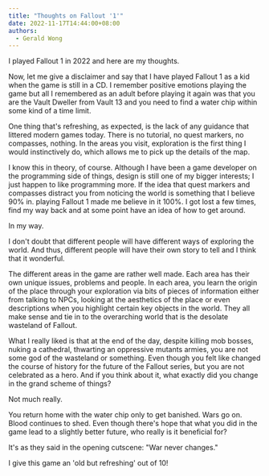 ```yaml
---
title: "Thoughts on Fallout '1'"
date: 2022-11-17T14:44:00+08:00
authors:
  - Gerald Wong
---
```


I played Fallout 1 in 2022 and here are my thoughts.

<!--more-->

Now, let me give a disclaimer and say that I have played Fallout 1 as a kid when the game is still in a CD. I remember positive emotions playing the game but all I remembered as an adult before playing it again was that you are the Vault Dweller from Vault 13 and you need to find a water chip within some kind of a time limit. 

One thing that's refreshing, as expected, is the lack of any guidance that littered modern games today. There is no tutorial, no quest markers, no compasses, nothing. In the areas you visit, exploration is the first thing I would instinctively do, which allows me to pick up the details of the map. 

I know this in theory, of course. Although I have been a game developer on the programming side of things, design is still one of my bigger interests; I just happen to like programming more. If the idea that quest markers and compasses distract you from noticing the world is something that I believe 90% in. playing Fallout 1 made me believe in it 100%. I got lost a few times, find my way back and at some point have an idea of how to get around.

In my way.

I don't doubt that different people will have different ways of exploring the world. And thus, different people will have their own story to tell and I think that it wonderful. 

The different areas in the game are rather well made. Each area has their own unique issues, problems and people. In each area, you learn the origin of the place through your exploration via bits of pieces of information either from talking to NPCs, looking at the aesthetics of the place or even descriptions when you highlight certain key objects in the world. They all make sense and tie in to the overarching world that is the desolate wasteland of Fallout. 

What I really liked is that at the end of the day, despite killing mob bosses, nuking a cathedral, thwarting an oppressive mutants armies, you are not some god of the wasteland or something. 
Even though you felt like  changed the course of history for the future of the Fallout series, but you are not celebrated as a hero. 
And if you think about it, what exactly did you change in the grand scheme of things?

Not much really.

You return home with the water chip only to get banished. 
Wars go on. Blood continues to shed. 
Even though there's hope that what you did in the game lead to a slightly better future, who really is it beneficial for?

It's as they said in the opening cutscene: "War never changes."

I give this game an 'old but refreshing' out of 10!
